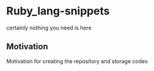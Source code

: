 # Ruby_lang-snippets
 
certainly nothing you need is here
## Motivation
  Motivation for creating the repository and storage codes